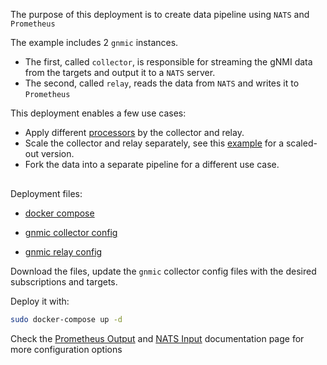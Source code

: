 
The purpose of this deployment is to create data pipeline using `NATS` and `Prometheus`

The example includes 2 `gnmic` instances.

- The first, called `collector`, is responsible for streaming the gNMI data from the targets and output it to a `NATS` server.
- The second, called `relay`, reads the data from `NATS` and writes it to `Prometheus`

This deployment enables a few use cases:

- Apply different [processors](../../user_guide/event_processors/intro.md) by the collector and relay.
- Scale the collector and relay separately, see this [example](gnmic_cluster_nats_prometheus.md) for a scaled-out version.
- Fork the data into a separate pipeline for a different use case.



<div class="mxgraph" style="max-width:100%;border:1px solid transparent;margin:0 auto; display:block;" data-mxgraph="{&quot;page&quot;:12,&quot;zoom&quot;:1.4,&quot;highlight&quot;:&quot;#0000ff&quot;,&quot;nav&quot;:true,&quot;check-visible-state&quot;:true,&quot;resize&quot;:true,&quot;url&quot;:&quot;https://raw.githubusercontent.com/karimra/gnmic/diagrams/diagrams/pipeline_nats_prometheus.drawio&quot;}"></div>

<script type="text/javascript" src="https://cdn.jsdelivr.net/gh/hellt/drawio-js@main/embed2.js?&fetch=https%3A%2F%2Fraw.githubusercontent.com%2Fkarimra%2Fgnmic%2Fdiagrams%2Fpipeline_nats_prometheus.drawio" async></script>


Deployment files:

- [docker compose](https://github.com/karimra/gnmic/blob/master/examples/deployments/3.pipelines/1.gnmic-nats-gnmic-prometheus/docker-compose.yaml)

- [gnmic collector config](https://github.com/karimra/gnmic/blob/master/examples/deployments/3.pipelines/1.gnmic-nats-gnmic-prometheus/gnmic-collector.yaml)
- [gnmic relay config](https://github.com/karimra/gnmic/blob/master/examples/deployments/3.pipelines/1.gnmic-nats-gnmic-prometheus/gnmic-relay.yaml)

Download the files, update the `gnmic` collector config files with the desired subscriptions and targets.

Deploy it with:

```bash
sudo docker-compose up -d
```

Check the [Prometheus Output](../../user_guide/outputs/prometheus_output.md) and [NATS Input](../../user_guide/inputs/nats_input.md) documentation page for more configuration options